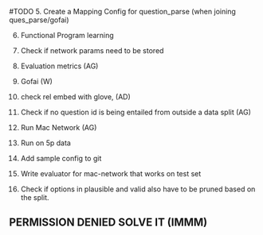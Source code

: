 #TODO
5. Create a Mapping Config for question_parse (when joining ques_parse/gofai)

6. Functional Program learning
7. Check if network params need to be stored

13. Evaluation metrics (AG)
14. Gofai (W)
15. check rel embed with glove, (AD)
16. Check if no question id is being entailed from outside a data split (AG)
17. Run Mac Network (AG)
18. Run on 5p data
19. Add sample config to git
20. Write evaluator for mac-network that works on test set
21. Check if options in plausible and valid also have to be pruned based on the split.

## PERMISSION DENIED SOLVE IT (IMMM)